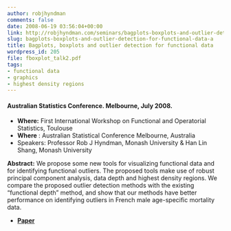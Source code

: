 ```yaml
---
author: robjhyndman
comments: false
date: 2008-06-19 03:56:04+00:00
link: http://robjhyndman.com/seminars/bagplots-boxplots-and-outlier-detection-for-functional-data-a/
slug: bagplots-boxplots-and-outlier-detection-for-functional-data-a
title: Bagplots, boxplots and outlier detection for functional data
wordpress_id: 205
file: fboxplot_talk2.pdf
tags:
- functional data
- graphics
- highest density regions
---
```


#### Australian Statistics Conference. Melbourne, July 2008.


+ **Where:** First International Workshop on Functional and Operatorial Statistics, Toulouse
+ **Where** : Australian Statistical Conference Melbourne, Australia
+ Speakers: Professor Rob&nbsp;J&nbsp;Hyndman, Monash University & Han Lin Shang, Monash University


**Abstract:** We propose some new tools for visualizing functional data and for  identifying functional outliers. The proposed tools make use of  robust principal component analysis, data depth and highest density  regions. We compare the proposed outlier detection methods with the  existing “functional depth” method, and show that our methods have  better performance on identifying outliers in French male  age-specific mortality data.



	
	
  * [**Paper**](/papers/iwfos08.pdf)



